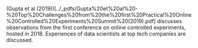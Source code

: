 (Gupta et al (2019))[../_pdfs/Gupta%20et%20al%20-%20Top%20Challenges%20from%20the%20first%20Practical%20Online%20Controlled%20Experiments%20Summit%20(2019).pdf] discusses observations from the first conference on online controlled experiments, hosted in 2018. Experiences of data scientists at top tech companies are discussed.
